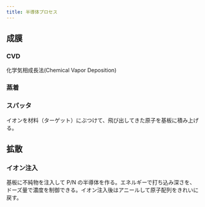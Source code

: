 ```yaml
---
title: 半導体プロセス
---
```


## 成膜

### CVD

化学気相成長法(Chemical Vapor Deposition)

### 蒸着

### スパッタ

イオンを材料（ターゲット）にぶつけて、飛び出してきた原子を基板に積み上げる。

## 拡散

### イオン注入

基板に不純物を注入して P/N の半導体を作る。エネルギーで打ち込み深さを、ドーズ量で濃度を制御できる。イオン注入後はアニールして原子配列をきれいに戻す。
